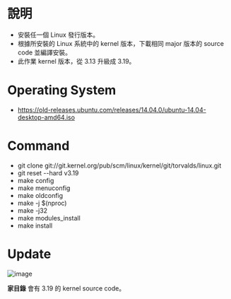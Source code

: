 # 說明
* 安裝任一個 Linux 發行版本。
* 根據所安裝的 Linux 系統中的 kernel 版本，下載相同 major 版本的 source code 並編譯安裝。
* 此作業 kernel 版本，從 3.13 升級成 3.19。

# Operating System
* https://old-releases.ubuntu.com/releases/14.04.0/ubuntu-14.04-desktop-amd64.iso

# Command
* git clone git://git.kernel.org/pub/scm/linux/kernel/git/torvalds/linux.git
* git reset --hard v3.19
* make config
* make menuconfig
* make oldconfig
* make -j $(nproc)
* make -j32
* make modules_install
* make install

# Update
![image](https://github.com/yue0211/Linux-Operation-System-Kernel/assets/82385589/4c3b3340-69a4-4f67-bce6-25d423b51432)

**家目錄** 會有 3.19 的 kernel source code。
